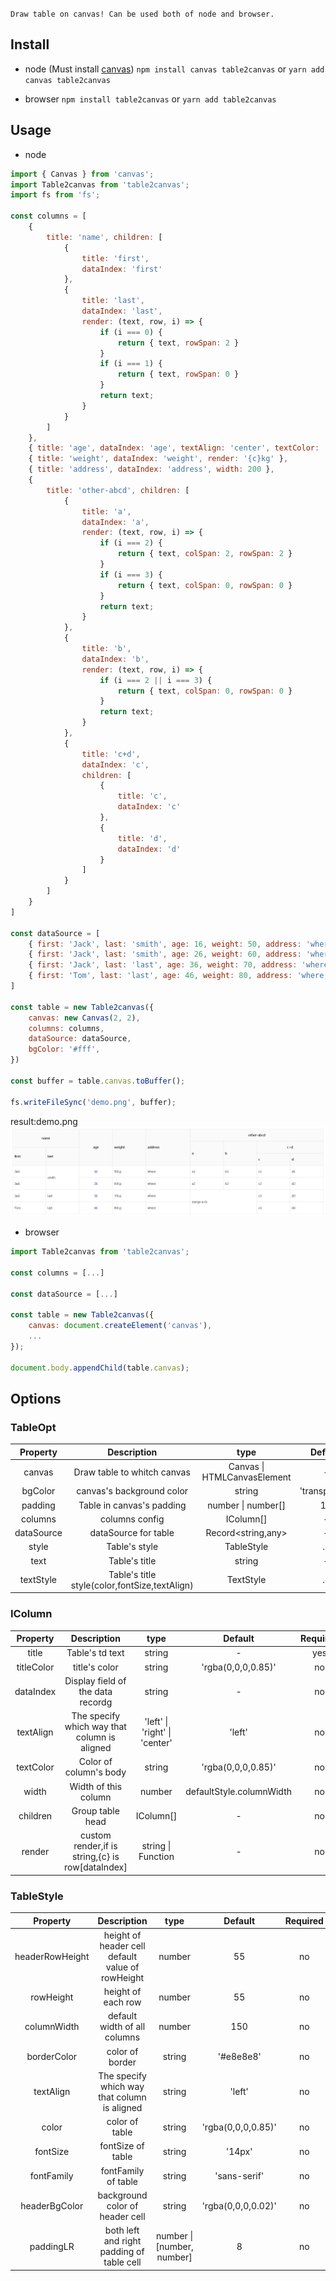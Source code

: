 `Draw table on canvas! Can be used both of node and browser.`

## Install
- node (Must install [canvas](https://www.npmjs.com/package/canvas "canvas"))
`npm install canvas table2canvas` or `yarn add canvas table2canvas`

- browser
`npm install table2canvas` or `yarn add table2canvas`

## Usage
- node
```js
import { Canvas } from 'canvas';
import Table2canvas from 'table2canvas';
import fs from 'fs';

const columns = [
    {
        title: 'name', children: [
            {
                title: 'first',
                dataIndex: 'first'
            },
            {
                title: 'last',
                dataIndex: 'last',
                render: (text, row, i) => {
                    if (i === 0) {
                        return { text, rowSpan: 2 }
                    }
                    if (i === 1) {
                        return { text, rowSpan: 0 }
                    }
                    return text;
                }
            }
        ]
    },
    { title: 'age', dataIndex: 'age', textAlign: 'center', textColor: 'blue' },
    { title: 'weight', dataIndex: 'weight', render: '{c}kg' },
    { title: 'address', dataIndex: 'address', width: 200 },
    {
        title: 'other-abcd', children: [
            {
                title: 'a',
                dataIndex: 'a',
                render: (text, row, i) => {
                    if (i === 2) {
                        return { text, colSpan: 2, rowSpan: 2 }
                    }
                    if (i === 3) {
                        return { text, colSpan: 0, rowSpan: 0 }
                    }
                    return text;
                }
            },
            {
                title: 'b',
                dataIndex: 'b',
                render: (text, row, i) => {
                    if (i === 2 || i === 3) {
                        return { text, colSpan: 0, rowSpan: 0 }
                    }
                    return text;
                }
            },
            {
                title: 'c+d',
                dataIndex: 'c',
                children: [
                    {
                        title: 'c',
                        dataIndex: 'c'
                    },
                    {
                        title: 'd',
                        dataIndex: 'd'
                    }
                ]
            }
        ]
    }
]

const dataSource = [
    { first: 'Jack', last: 'smith', age: 16, weight: 50, address: 'where', a: 'a1', b: 'b1', c: 'c1', d: 'd1' },
    { first: 'Jack', last: 'smith', age: 26, weight: 60, address: 'where', a: 'a2', b: 'b2', c: 'c2', d: 'd2' },
    { first: 'Jack', last: 'last', age: 36, weight: 70, address: 'where', a: 'merge-a+b', b: 'merge-a+b', c: 'c3', d: 'd3' },
    { first: 'Tom', last: 'last', age: 46, weight: 80, address: 'where', a: 'merge-a+b', b: 'merge-a+b', c: 'c4', d: 'd4' },
]

const table = new Table2canvas({
    canvas: new Canvas(2, 2),
    columns: columns,
    dataSource: dataSource,
    bgColor: '#fff',
})

const buffer = table.canvas.toBuffer();

fs.writeFileSync('demo.png', buffer);
```

result:demo.png
![basic usage](./demo.png)

- browser
```js
import Table2canvas from 'table2canvas';

const columns = [...]

const dataSource = [...]

const table = new Table2canvas({
    canvas: document.createElement('canvas'),
    ...     
});

document.body.appendChild(table.canvas);
```

## Options

### TableOpt

| Property | Description | type |  Default | Required |
| :----: | :----: | :----: | :----: | :----: |
| canvas | Draw table to whitch canvas | Canvas \| HTMLCanvasElement | - | yes |
| bgColor | canvas's background color | string | 'transparent' | no |
| padding | Table in canvas's padding | number \| number[] | 10 | no |
| columns | columns config |  IColumn[] | - | yes |
| dataSource | dataSource for table | Record<string,any> | - | - |
| style | Table's style | TableStyle | ... | no |
| text | Table's title | string | - | no |
| textStyle | Table's title style(color,fontSize,textAlign) | TextStyle | ... | no |

### IColumn

| Property | Description | type |  Default | Required |
| :----: | :----: | :----: | :----: | :----: |
| title | Table's td text | string | - | yes |
| titleColor | title's color | string | 'rgba(0,0,0,0.85)' | no |
| dataIndex | Display field of the data recordg |  string | - | no |
| textAlign | The specify which way that column is aligned | 'left' \| 'right' \| 'center' | 'left' | no |
| textColor | Color of column's body | string | 'rgba(0,0,0,0.85)' | no |
| width | Width of this column | number | defaultStyle.columnWidth | no |
| children | Group table head | IColumn[] | - | no |
| render | custom render,if is string,{c} is row[dataIndex] | string \| Function | - | no |

### TableStyle

| Property | Description | type |  Default | Required |
| :----: | :----: | :----: | :----: | :----: |
| headerRowHeight | height of header cell default value of rowHeight | number | 55 | no |
| rowHeight | height of each row | number | 55 | no |
| columnWidth | default width of all columns | number | 150 | no |
| borderColor | color of border | string | '#e8e8e8' | no |
| textAlign | The specify which way that column is aligned | string | 'left' | no |
| color | color of table | string | 'rgba(0,0,0,0.85)' | no |
| fontSize | fontSize of table | string | '14px' | no |
| fontFamily | fontFamily of table | string | 'sans-serif' | no |
| headerBgColor | background color of header cell | string | 'rgba(0,0,0,0.02)' | no |
| paddingLR | both left and right padding of table cell | number \| [number, number] | 8 | no |
